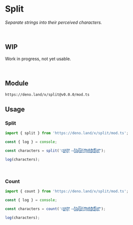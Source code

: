 
# Split

*Separate strings into their perceived characters.*

<br>

## WIP

Work in progress, not yet usable.

<br>

## Module

```
https://deno.land/x/split@v0.0.0/mod.ts
```

## Usage

### Split

```js
import { split } from 'https://deno.land/x/split/mod.ts';

const { log } = console;

const characters = split('D̵̢͇̼͕͚̪̎̑e̴̝̝͕̖̽̀͑̾͐ǹ̷̛̻͇͆̋ȍ̵͓̽͐̂̐̆ ̶̪̋̃̇̉m̷̱̙̳̙̤̎̇͂̚a̸̩̳̞͖̍k̵͎͈͇̦̜̝̐̂̎͠͠ę̶̲̪͎̉́͝ŝ̵̗͈̀ ̵͎̥͎͎́c̴̠̤̫̘̏̾͆̌͠o̶̫̦͎͍͙͐̑̏̈͊d̶̠̙͈̼͙͛i̴̟̠͕͋̄͂̕n̸̨̦̳̺̰̗͋̐͛͒͋͝g̶̢͔̃̊̀ ̸̢̡͕͕̤̜͆́̄̓͝f̷͙͍̦͉̳͈̃̇̈́̉̆̀ų̴̲̭̭̰̍̀̄͝ņ̴̥̱̲̤͌̏͘͠ͅ');

log(characters);
```

<br>

### Count

```js
import { count } from 'https://deno.land/x/split/mod.ts';

const { log } = console;

const characters = count('D̵̢͇̼͕͚̪̎̑e̴̝̝͕̖̽̀͑̾͐ǹ̷̛̻͇͆̋ȍ̵͓̽͐̂̐̆ ̶̪̋̃̇̉m̷̱̙̳̙̤̎̇͂̚a̸̩̳̞͖̍k̵͎͈͇̦̜̝̐̂̎͠͠ę̶̲̪͎̉́͝ŝ̵̗͈̀ ̵͎̥͎͎́c̴̠̤̫̘̏̾͆̌͠o̶̫̦͎͍͙͐̑̏̈͊d̶̠̙͈̼͙͛i̴̟̠͕͋̄͂̕n̸̨̦̳̺̰̗͋̐͛͒͋͝g̶̢͔̃̊̀ ̸̢̡͕͕̤̜͆́̄̓͝f̷͙͍̦͉̳͈̃̇̈́̉̆̀ų̴̲̭̭̰̍̀̄͝ņ̴̥̱̲̤͌̏͘͠ͅ');

log(characters);
```

